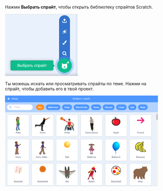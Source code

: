 Нажми **Выбрать спрайт**, чтобы открыть библиотеку спрайтов Scratch.

![Значок «Выбрать спрайт» выделен.](images/sprite-library.png)

Ты можешь искать или просматривать спрайты по теме. Нажми на спрайт, чтобы добавить его в твой проект.

![Библиотека спрайтов.](images/sprite-choose.png)
